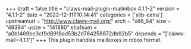 +++
draft = false
title = "claws-mail-plugin-mailmbox 4.1.1-2"
version = "4.1.1-2"
date = "2022-12-11T10:14:41"
categories = ['xlib-extra']
upstreamurl = "http://www.claws-mail.org/"
arch = "x86_64"
size = "48384"
usize = "141880"
sha1sum = "a0b1469be3cf9d8918ad53b2d764258872db92b5"
depends = "['claws-mail=4.1.1']"
+++
This plugin handles mailboxes in mbox format.